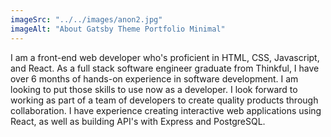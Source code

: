 ```yaml
---
imageSrc: "../../images/anon2.jpg"
imageAlt: "About Gatsby Theme Portfolio Minimal"
---
```


I am a front-end web developer who's proficient in HTML, CSS, Javascript, and React. As a full stack software engineer graduate from Thinkful, I have over 6 months of hands-on experience in software development. I am looking to put those skills to use now as a developer. I look forward to working as part of a team of developers to create quality products through collaboration. I have experience creating interactive web applications using React, as well as building API's with Express and PostgreSQL.

